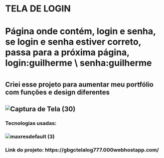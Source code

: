 # TELA DE LOGIN
<h1>Página onde contém, login e senha, se login e senha  estiver correto, passa para a próxima página, login:guilherme \ senha:guilherme<h1/>

<h2>Criei esse projeto para aumentar meu portfólio com funções e design diferentes<h2/>

![Captura de Tela (30)](https://user-images.githubusercontent.com/79383274/212808107-ee63995c-921e-4da2-adf0-9cba5c5efff8.png)

<h3>Tecnologias usadas:<h3/>

![maxresdefault (3)](https://user-images.githubusercontent.com/79383274/213342748-51e08152-3328-4e5b-9544-9435e7269d1b.jpg)

<h3>Link do projeto: https://gbgctelalog777.000webhostapp.com/<h3/>
